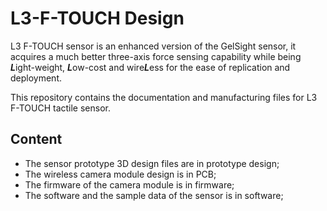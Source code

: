 L3-F-TOUCH Design
===================

L3 F-TOUCH sensor is an enhanced version of the GelSight sensor, it acquires a much better three-axis force sensing capability while being ***L***ight-weight, ***L***ow-cost and wire***L***ess for the ease of replication and deployment.

This repository contains the documentation and manufacturing files for L3 F-TOUCH tactile sensor.

Content
-------------------
* The sensor prototype 3D design files are in prototype design;
* The wireless camera module design is in PCB;
* The firmware of the camera module is in firmware;
* The software and the sample data of the sensor is in software;
